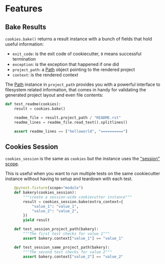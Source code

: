 # Features

## Bake Results

``cookies.bake()`` returns a result instance with a bunch of fields that
hold useful information:

* ``exit_code``: is the exit code of cookiecutter, ``0`` means successful termination
* ``exception``: is the exception that happened if one did
* ``project_path``: a [Path] object pointing to the rendered project
* ``context``: is the rendered context

The [Path] instance in `project_path` provides you with a powerful interface to
filesystem related information, that comes in handy for validating the generated
project layout and even file contents:

```python
def test_readme(cookies):
    result = cookies.bake()

    readme_file = result.project_path / "README.rst"
    readme_lines = readme_file.read_text().splitlines()

    assert readme_lines == ["helloworld", "=========="]
```

## Cookies Session
``cookies_session`` is the same as `cookies` but the instance uses the ["session" scope].

This is useful when you want to run multiple tests on the same cookiecutter instance without having to setup and teardown with each test.

```python
    @pytest.fixture(scope="module")
    def bakery(cookies_session):
        """create a session-wide cookiecutter instance"""
        result = cookies_session.bake(extra_context={
            "value_1": "value_1",
            "value_2": "value_2",
        })
        yield result

    def test_session_project_path(bakery):
        """The first test checks for value 1"""
        assert bakery.context["value_1"] == "value_1"

    def test_session_same_project_path(bakery):
        """The second test checks for value 2"""
        assert bakery.context["value_2"] == "value_2"
```

[path]: https://docs.python.org/3/library/pathlib.html#pathlib.Path
["session" scope]: https://docs.pytest.org/en/7.1.x/how-to/fixtures.html?highlight=scope#scope-sharing-fixtures-across-classes-modules-packages-or-session
